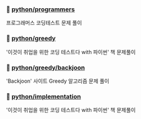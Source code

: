 ### 📁 [python/programmers](https://github.com/insutance/python-and-sql/tree/main/pythons/programmers)
프로그래머스 코딩테스트 문제 풀이

### 📁 [python/greedy](https://github.com/insutance/python-and-sql/tree/main/pythons/greedy)
'이것이 취업을 위한 코딩 테스트다 with 파이썬' 책 문제풀이

### 📁 [python/greedy/backjoon](https://github.com/insutance/python-and-sql/tree/main/pythons/greedy/backjoon)
'Backjoon' 사이트 Greedy 알고리즘 문제 풀이

### 📁 [python/implementation](https://github.com/insutance/python-and-sql/tree/main/pythons/implementation)
'이것이 취업을 위한 코딩 테스트다 with 파이썬' 책 문제풀이